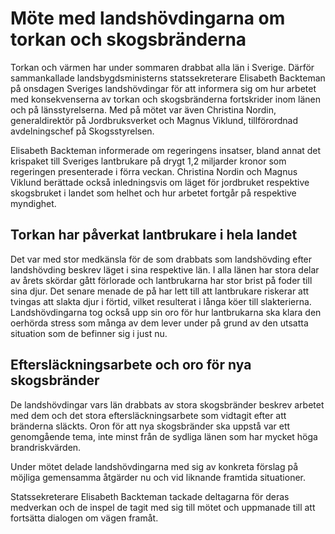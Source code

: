 # Möte med landshövdingarna om torkan och skogsbränderna

Torkan och värmen har under sommaren drabbat alla län i Sverige. Därför sammankallade landsbygdsministerns statssekreterare Elisabeth Backteman på onsdagen Sveriges landshövdingar för att informera sig om hur arbetet med konsekvenserna av torkan och skogsbränderna fortskrider inom länen och på länsstyrelserna. Med på mötet var även Christina Nordin, generaldirektör på Jordbruksverket och Magnus Viklund, tillförordnad avdelningschef på Skogsstyrelsen.


Elisabeth Backteman informerade om regeringens insatser, bland annat det krispaket till Sveriges lantbrukare på drygt 1,2 miljarder kronor som regeringen presenterade i förra veckan. Christina Nordin och Magnus Viklund berättade också inledningsvis om läget för jordbruket respektive skogsbruket i landet som helhet och hur arbetet fortgår på respektive myndighet.

## Torkan har påverkat lantbrukare i hela landet

Det var med stor medkänsla för de som drabbats som landshövding efter landshövding beskrev läget i sina respektive län. I alla länen har stora delar av årets skördar gått förlorade och lantbrukarna har stor brist på foder till sina djur. Det senare menade de på har lett till att lantbrukare riskerar att tvingas att slakta djur i förtid, vilket resulterat i långa köer till slakterierna. Landshövdingarna tog också upp sin oro för hur lantbrukarna ska klara den oerhörda stress som många av dem lever under på grund av den utsatta situation som de befinner sig i just nu.

## Eftersläckningsarbete och oro för nya skogsbränder

De landshövdingar vars län drabbats av stora skogsbränder beskrev arbetet med dem och det stora eftersläckningsarbete som vidtagit efter att bränderna släckts. Oron för att nya skogsbränder ska uppstå var ett genomgående tema, inte minst från de sydliga länen som har mycket höga brandriskvärden.

Under mötet delade landshövdingarna med sig av konkreta förslag på möjliga gemensamma åtgärder nu och vid liknande framtida situationer.

Statssekreterare Elisabeth Backteman tackade deltagarna för deras medverkan och de inspel de tagit med sig till mötet och uppmanade till att fortsätta dialogen om vägen framåt.
